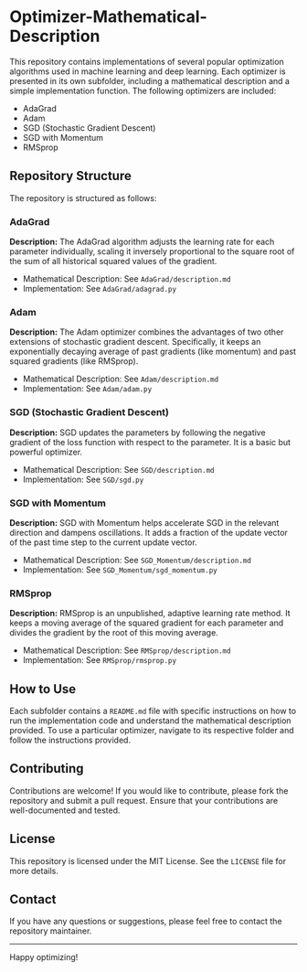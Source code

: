 # Optimizer-Mathematical-Description

This repository contains implementations of several popular optimization algorithms used in machine learning and deep learning. Each optimizer is presented in its own subfolder, including a mathematical description and a simple implementation function. The following optimizers are included:

- AdaGrad
- Adam
- SGD (Stochastic Gradient Descent)
- SGD with Momentum
- RMSprop

## Repository Structure

The repository is structured as follows:
 
### AdaGrad

**Description:** The AdaGrad algorithm adjusts the learning rate for each parameter individually, scaling it inversely proportional to the square root of the sum of all historical squared values of the gradient.

- Mathematical Description: See `AdaGrad/description.md`
- Implementation: See `AdaGrad/adagrad.py`

### Adam

**Description:** The Adam optimizer combines the advantages of two other extensions of stochastic gradient descent. Specifically, it keeps an exponentially decaying average of past gradients (like momentum) and past squared gradients (like RMSprop).

- Mathematical Description: See `Adam/description.md`
- Implementation: See `Adam/adam.py`

### SGD (Stochastic Gradient Descent)

**Description:** SGD updates the parameters by following the negative gradient of the loss function with respect to the parameter. It is a basic but powerful optimizer.

- Mathematical Description: See `SGD/description.md`
- Implementation: See `SGD/sgd.py`

### SGD with Momentum

**Description:** SGD with Momentum helps accelerate SGD in the relevant direction and dampens oscillations. It adds a fraction of the update vector of the past time step to the current update vector.

- Mathematical Description: See `SGD_Momentum/description.md`
- Implementation: See `SGD_Momentum/sgd_momentum.py`

### RMSprop

**Description:** RMSprop is an unpublished, adaptive learning rate method. It keeps a moving average of the squared gradient for each parameter and divides the gradient by the root of this moving average.

- Mathematical Description: See `RMSprop/description.md`
- Implementation: See `RMSprop/rmsprop.py`

## How to Use

Each subfolder contains a `README.md` file with specific instructions on how to run the implementation code and understand the mathematical description provided. To use a particular optimizer, navigate to its respective folder and follow the instructions provided.

## Contributing

Contributions are welcome! If you would like to contribute, please fork the repository and submit a pull request. Ensure that your contributions are well-documented and tested.

## License

This repository is licensed under the MIT License. See the `LICENSE` file for more details.

## Contact

If you have any questions or suggestions, please feel free to contact the repository maintainer.

---

Happy optimizing!


